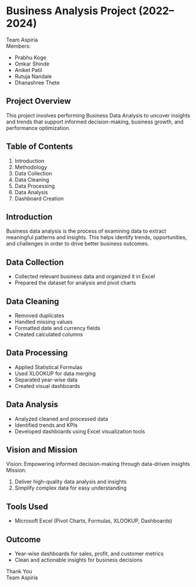 # Business Analysis Project (2022–2024)

Team Aspiria  
Members:  
- Prabhu Koge  
- Omkar Shinde  
- Aniket Patil  
- Rutuja Nandale  
- Dhanashree Thete  

## Project Overview
This project involves performing Business Data Analysis to uncover insights and trends that support informed decision-making, business growth, and performance optimization.

## Table of Contents
1. Introduction  
2. Methodology  
3. Data Collection  
4. Data Cleaning  
5. Data Processing  
6. Data Analysis  
7. Dashboard Creation  

## Introduction
Business data analysis is the process of examining data to extract meaningful patterns and insights. This helps identify trends, opportunities, and challenges in order to drive better business outcomes.

## Data Collection
- Collected relevant business data and organized it in Excel  
- Prepared the dataset for analysis and pivot charts  

## Data Cleaning
- Removed duplicates  
- Handled missing values  
- Formatted date and currency fields  
- Created calculated columns  

## Data Processing
- Applied Statistical Formulas  
- Used XLOOKUP for data merging  
- Separated year-wise data  
- Created visual dashboards  

## Data Analysis
- Analyzed cleaned and processed data  
- Identified trends and KPIs  
- Developed dashboards using Excel visualization tools  

## Vision and Mission
Vision: Empowering informed decision-making through data-driven insights  
Mission:  
1. Deliver high-quality data analysis and insights  
2. Simplify complex data for easy understanding  

## Tools Used
- Microsoft Excel (Pivot Charts, Formulas, XLOOKUP, Dashboards)  

## Outcome
- Year-wise dashboards for sales, profit, and customer metrics  
- Clean and actionable insights for business decisions  

Thank You  
Team Aspiria
